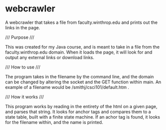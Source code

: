 # webcrawler
A webcrawler that takes a file from faculty.winthrop.edu and prints out the links in the page.

/// Purpose ///

This was created for my Java course, and is meant to take in a file from the faculty.winthrop.edu domain. When it loads the page, it will look for and output any external links or download links. 

/// How to use ///

The program takes in the filename by the command line, and the domain can be changed by altering the socket and the GET function within main. An example of a filename would be /smithj/csci101/default.htm . 

/// How it works ///

This program works by reading in the entirety of the html on a given page, and parses that string. It looks for anchor tags and compares them to a state table, built with a finite state machine. If an achor tag is found, it looks for the filename within, and the name is printed.
